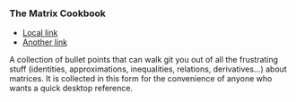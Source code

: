 ### The Matrix Cookbook

* [Local link](./matrixcookbook.pdf)
* [Another link](https://www.math.uwaterloo.ca/~hwolkowi/matrixcookbook.pdf)  

A collection of bullet points that can walk git you out of all the frustrating stuff (identities, approximations, inequalities, relations, derivatives...) about matrices. It is collected in this form for the convenience of anyone who wants a quick desktop reference. 
